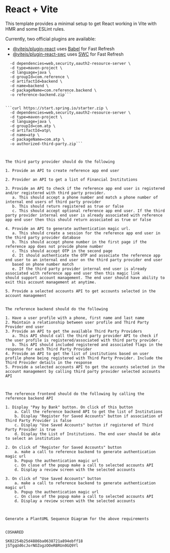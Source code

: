 # React + Vite

This template provides a minimal setup to get React working in Vite with HMR and some ESLint rules.

Currently, two official plugins are available:

- [@vitejs/plugin-react](https://github.com/vitejs/vite-plugin-react/blob/main/packages/plugin-react/README.md) uses [Babel](https://babeljs.io/) for Fast Refresh
- [@vitejs/plugin-react-swc](https://github.com/vitejs/vite-plugin-react-swc) uses [SWC](https://swc.rs/) for Fast Refresh

```curl https://start.spring.io/starter.zip \
  -d dependencies=web,security,oauth2-resource-server \
  -d type=maven-project \
  -d language=java \
  -d groupId=com.reference \
  -d artifactId=backend \
  -d name=backend \
  -d packageName=com.reference.backend \
  -o reference-backend.zip```


```curl https://start.spring.io/starter.zip \
  -d dependencies=web,security,oauth2-resource-server \
  -d type=maven-project \
  -d language=java \
  -d groupId=com.atp \
  -d artifactId=atp\
  -d name=atp \
  -d packageName=com.atp \
  -o authorized-third-party.zip```



The third party provider should do the following

1. Provide an API to create reference app end user

2. Provider an API to get a list of Financial Institutions

3. Provide an API to check if the reference app end user is registered and/or registered with third party provider.
   a. This should accept a phone number and match a phone number of internal end users of third party provider
   b. This should return registered as true or false
   c. This should accept optional reference app end user. If the third party provider internal end user is already associated with reference app end user then this should return associated as true or false

4. Provide an API to generate authentication magic url.
   a. This should create a session for the reference app end user in the third party provider database
   b. This should accept phone number in the first page if the reference app does not provide phone number
   c. This should accept OTP in the second page
   d. It should authenticate the OTP and associate the reference app end user to an internal end user on the third party provider end user
   based on phone number match
   e. If the third party provider internal end user is already associated with reference app end user then this magic link
should support account management. The end user should have ability to exit this account management at anytime.

5. Provide a selected accounts API to get accounts selected in the account management


The reference backend should do the following

1. Have a user profile with a phone, first name and last name
2. Maintain a relationship between user profile and Third Party Provider end user
3. Provide an API to get the available Third Party Providers
   a. This API should call the third party provider API to check if the user profile is registered/associated with third party provider.
   b. This API should included registered and associated flags in the response for each Third Party Provider
4. Provide an API to get the list of institutions based on user profile phone being registered with Third Party Provider. Include the Third Provider details in the response
5. Provide a selected accounts API to get the accounts selected in the account management by calling third party provider selected accounts API



The reference frontend should do the following by calling the reference backend API

1. Display "Pay by Bank" button. On click of this button
    a. Call the reference backend API to get the list of Institutions
    b. Display "Register for Saved Accounts" button if association of Third Party Provider is false
    c. Display "Use Saved Accounts" button if registered of Third Party Provider is true
    d. Display the List of Institutions. The end user should be able to select an institution

2. On click of "Register for Saved Accounts" button 
    a. make a call to reference backend to generate authentication magic url
    b. Popup the authentication magic url
    c. On close of the popup make a call to selected accounts API
    d. Display a review screen with the selected accounts

3. On click of "Use Saved Accounts" button
    a. make a call to reference backend to generate authentication magic url
    b. Popup the authentication magic url
    c. On close of the popup make a call to selected accounts API
    d. Display a review screen with the selected accounts



Generate a PlantUML Sequence Diagram for the above requirements


COSHARED

SK02254b25d4886ba0638721a894ebff18
jSTgqUd6cJorNOZogzOOeRBRUn0GQ9Yl


